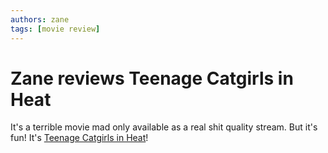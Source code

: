 ```yaml
---
authors: zane
tags: [movie review]
---
```

# Zane reviews Teenage Catgirls in Heat

It's a terrible movie mad only available as a real shit quality stream. But it's fun! It's [Teenage Catgirls in Heat](/reviews/movies/teenage-catgirls-in-heat)!